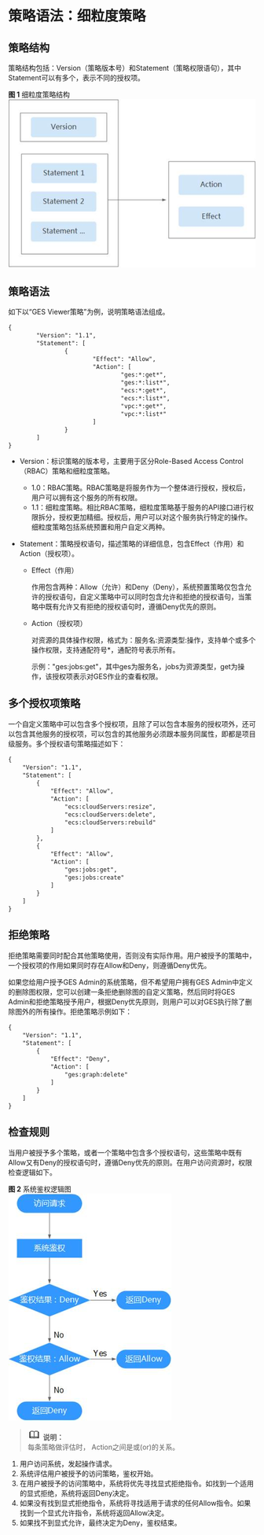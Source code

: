 # 策略语法：细粒度策略<a name="ges_01_0074"></a>

## 策略结构<a name="section19213979419"></a>

策略结构包括：Version（策略版本号）和Statement（策略权限语句），其中Statement可以有多个，表示不同的授权项。

**图 1**  细粒度策略结构<a name="fig19448177184118"></a>  
![](figures/细粒度策略结构.jpg "细粒度策略结构")

## 策略语法<a name="section321719715411"></a>

如下以“GES Viewer策略”为例，说明策略语法组成。

```
{
        "Version": "1.1",
        "Statement": [
                {
                        "Effect": "Allow",
                        "Action": [
                                "ges:*:get*",
                                "ges:*:list*",
                                "ecs:*:get*",
                                "ecs:*:list*",
                                "vpc:*:get*",
                                "vpc:*:list*"
                        ]
                }
        ]
}
```

-   Version：标识策略的版本号，主要用于区分Role-Based Access Control（RBAC）策略和细粒度策略。
    -   1.0：RBAC策略。RBAC策略是将服务作为一个整体进行授权，授权后，用户可以拥有这个服务的所有权限。
    -   1.1：细粒度策略。相比RBAC策略，细粒度策略基于服务的API接口进行权限拆分，授权更加精细。授权后，用户可以对这个服务执行特定的操作。细粒度策略包括系统预置和用户自定义两种。

-   Statement：策略授权语句，描述策略的详细信息，包含Effect（作用）和Action（授权项）。
    -   Effect（作用）

        作用包含两种：Allow（允许）和Deny（Deny），系统预置策略仅包含允许的授权语句，自定义策略中可以同时包含允许和拒绝的授权语句，当策略中既有允许又有拒绝的授权语句时，遵循Deny优先的原则。

    -   Action（授权项）

        对资源的具体操作权限，格式为：服务名:资源类型:操作，支持单个或多个操作权限，支持通配符号\*，通配符号表示所有。

        示例："ges:jobs:get"，其中ges为服务名，jobs为资源类型，get为操作，该授权项表示对GES作业的查看权限。



## 多个授权项策略<a name="section1228667174118"></a>

一个自定义策略中可以包含多个授权项，且除了可以包含本服务的授权项外，还可以包含其他服务的授权项，可以包含的其他服务必须跟本服务同属性，即都是项目级服务。多个授权语句策略描述如下：

```
{ 
    "Version": "1.1", 
    "Statement": [ 
        { 
            "Effect": "Allow", 
            "Action": [ 
                "ecs:cloudServers:resize", 
                "ecs:cloudServers:delete", 
                "ecs:cloudServers:rebuild" 
            ] 
        }, 
        { 
            "Effect": "Allow", 
            "Action": [ 
                "ges:jobs:get", 
                "ges:jobs:create" 
            ] 
        } 
    ] 
}
```

## 拒绝策略<a name="section202931774111"></a>

拒绝策略需要同时配合其他策略使用，否则没有实际作用。用户被授予的策略中，一个授权项的作用如果同时存在Allow和Deny，则遵循Deny优先。

如果您给用户授予GES Admin的系统策略，但不希望用户拥有GES Admin中定义的删除图权限，您可以创建一条拒绝删除图的自定义策略，然后同时将GES Admin和拒绝策略授予用户，根据Deny优先原则，则用户可以对GES执行除了删除图外的所有操作。拒绝策略示例如下：

```
{
    "Version": "1.1",
    "Statement": [
        {
            "Effect": "Deny",
            "Action": [
                "ges:graph:delete"
            ]
        }
    ]
}
```

## 检查规则<a name="section17298117184116"></a>

当用户被授予多个策略，或者一个策略中包含多个授权语句，这些策略中既有Allow又有Deny的授权语句时，遵循Deny优先的原则。在用户访问资源时，权限检查逻辑如下。

**图 2**  系统鉴权逻辑图<a name="fig04511576415"></a>  
![](figures/系统鉴权逻辑图.jpg "系统鉴权逻辑图")

>![](public_sys-resources/icon-note.gif) **说明：**   
>每条策略做评估时， Action之间是或\(or\)的关系。  

1.  用户访问系统，发起操作请求。
2.  系统评估用户被授予的访问策略，鉴权开始。
3.  在用户被授予的访问策略中，系统将优先寻找显式拒绝指令。如找到一个适用的显式拒绝，系统将返回Deny决定。
4.  如果没有找到显式拒绝指令，系统将寻找适用于请求的任何Allow指令。如果找到一个显式允许指令，系统将返回Allow决定。
5.  如果找不到显式允许，最终决定为Deny，鉴权结束。

